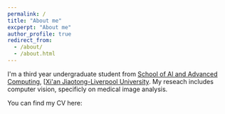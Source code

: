 ```yaml
---
permalink: /
title: "About me"
excperpt: "About me"
author_profile: true
redirect_from: 
  - /about/
  - /about.html
---
```

I'm a third year undergraduate student from [School of Al and Advanced Computing](https://www.xjtlu.edu.cn/zh/study/departments/school-of-ai-and-advanced-computing/), [[Xi'an Jiaotong-Liverpool University](https://www.xjtlu.edu.cn/](https://scholar.xjtlu.edu.cn/en/organisations/school-of-ai-and-advanced-computing)). My reseach  includes computer vision, specificly on medical image analysis.

You can find my CV here:
